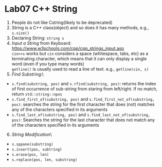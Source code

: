 # Lab07 C++ String
1. People do not like Cstring(likely to be deprecated)
2. String is a C++ class(object) and so does it has many methods, e.g., `s.size()`
3. Declaring String: `string s`
4. *Input a String* from Keyboard:\
   https://www.w3schools.com/cpp/cpp_strings_input.asp \
   `cin>>s` works but `cin` considers a space (whitespace, tabs, etc) as a terminating character, which means that it can only display a single word (even if you type many words)\
   `getline()` is usually used to read a line of text. e.g., `getline(cin, s)`
5. *Find Substring*:\
+ `s.find(substring, pos)` and `s.rfind(substring, pos)`: returns the index of first occurrence of sub-string from staring from left/right. If no match, return `std::string::npos`
+ `s.find_first_of(substring, pos)` and `s.find_first_not_of(substring, pos)`: searches the string for the first character that does (not) matches any of the characters specified in its arguments 
+ `s.find_last_of(substring, pos)` and `s.find_last_not_of(substring, pos)`: Searches the string for the last character that does not match any of the characters specified in its arguments
6. *String Modification*\
+ `s.sppane(substring)`
+ `s.insert(pos, subtring)`
+ `s.erase(pos, len)`
+ `s.replace(pos, len, substring)`



